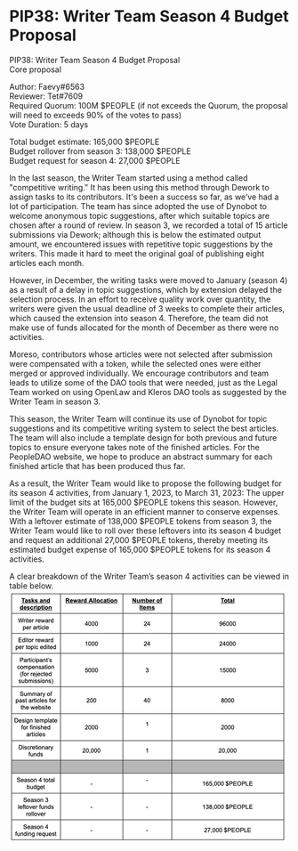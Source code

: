 # PIP38: Writer Team Season 4 Budget Proposal

PIP38: Writer Team Season 4 Budget Proposal  
Core proposal

Author: Faevy#6563  
Reviewer: Tet#7609  
Required Quorum: 100M $PEOPLE (if not exceeds the Quorum, the proposal will need to exceeds 90% of the votes to pass)  
Vote Duration: 5 days

Total budget estimate: 165,000 $PEOPLE  
Budget rollover from season 3: 138,000 $PEOPLE  
Budget request for season 4: 27,000 $PEOPLE

In the last season, the Writer Team started using a method called "competitive writing." It has been using this method through Dework to assign tasks to its contributors. It's been a success so far, as we’ve had a lot of participation. The team has since adopted the use of Dynobot to welcome anonymous topic suggestions, after which suitable topics are chosen after a round of review. In season 3, we recorded a total of 15 article submissions via Dework; although this is below the estimated output amount, we encountered issues with repetitive topic suggestions by the writers. This made it hard to meet the original goal of publishing eight articles each month.

However, in December, the writing tasks were moved to January (season 4) as a result of a delay in topic suggestions, which by extension delayed the selection process. In an effort to receive quality work over quantity, the writers were given the usual deadline of 3 weeks to complete their articles, which caused the extension into season 4. Therefore, the team did not make use of funds allocated for the month of December as there were no activities.

Moreso, contributors whose articles were not selected after submission were compensated with a token, while the selected ones were either merged or approved individually. We encourage contributors and team leads to utilize some of the DAO tools that were needed, just as the Legal Team worked on using OpenLaw and Kleros DAO tools as suggested by the Writer Team in season 3.

This season, the Writer Team will continue its use of Dynobot for topic suggestions and its competitive writing system to select the best articles. The team will also include a template design for both previous and future topics to ensure everyone takes note of the finished articles. For the PeopleDAO website, we hope to produce an abstract summary for each finished article that has been produced thus far.

As a result, the Writer Team would like to propose the following budget for its season 4 activities, from January 1, 2023, to March 31, 2023: The upper limit of the budget sits at 165,000 $PEOPLE tokens this season. However, the Writer Team will operate in an efficient manner to conserve expenses. With a leftover estimate of 138,000 $PEOPLE tokens from season 3, the Writer Team would like to roll over these leftovers into its season 4 budget and request an additional 27,000 $PEOPLE tokens, thereby meeting its estimated budget expense of 165,000 $PEOPLE tokens for its season 4 activities.

A clear breakdown of the Writer Team’s season 4 activities can be viewed in table below.
![Attachment 1](./PIP38-attachment1.webp)
